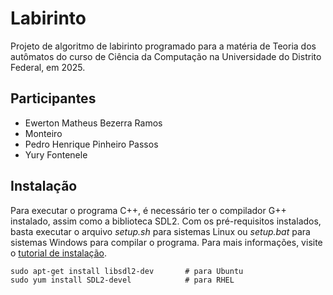 # Labirinto

Projeto de algoritmo de labirinto programado para a matéria de Teoria dos autômatos do curso de Ciência da Computação na Universidade do Distrito Federal, em 2025.

## Participantes

- Ewerton Matheus Bezerra Ramos
- Monteiro
- Pedro Henrique Pinheiro Passos
- Yury Fontenele

## Instalação

Para executar o programa C++, é necessário ter o compilador G++ instalado, assim como a biblioteca SDL2. Com os pré-requisitos instalados, basta executar o arquivo *setup.sh* para sistemas Linux ou *setup.bat* para sistemas Windows para compilar o programa. Para mais informações, visite o [tutorial de instalação](https://lazyfoo.net/tutorials/SDL/01_hello_SDL/index.php).

```
sudo apt-get install libsdl2-dev       # para Ubuntu
sudo yum install SDL2-devel            # para RHEL
```
